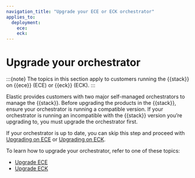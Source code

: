 ```yaml
---
navigation_title: "Upgrade your ECE or ECK orchestrator"
applies_to:
  deployment:
    ece:
    eck:
---
```


# Upgrade your orchestrator

:::{note}
The topics in this section apply to customers running the {{stack}} on {{ece}} (ECE) or {{eck}} (ECK). 
:::

Elastic provides customers with two major self-managed orchestrators to manage the {{stack}}. Before upgrading the products in the {{stack}}, ensure your orchestrator is running a compatible version. If your orchestrator is running an incompatible with the {{stack}} version you’re upgrading to, you must upgrade the orchestrator first. 

If your orchestrator is up to date, you can skip this step and proceed with [Upgrading on ECE](/deploy-manage/upgrade/deployment-or-cluster/upgrade-on-ece.md) or [Upgrading on ECK](/deploy-manage/upgrade/deployment-or-cluster/upgrade-on-eck.md). 

To learn how to upgrade your orchestrator, refer to one of these topics: 

* [Upgrade ECE](/deploy-manage/upgrade/orchestrator/upgrade-cloud-enterprise.md)
* [Upgrade ECK](/deploy-manage/upgrade/orchestrator/upgrade-cloud-on-k8s.md)
